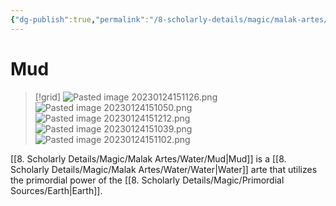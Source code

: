 ```yaml
---
{"dg-publish":true,"permalink":"/8-scholarly-details/magic/malak-artes/water/mud/","noteIcon":""}
---
```


# Mud

>[!grid]
>![Pasted image 20230124151126.png](/img/user/x.%20Assets/Attachments/Pasted%20image%2020230124151126.png)
>![Pasted image 20230124151050.png](/img/user/x.%20Assets/Attachments/Pasted%20image%2020230124151050.png)
>![Pasted image 20230124151212.png](/img/user/x.%20Assets/Attachments/Pasted%20image%2020230124151212.png)
>![Pasted image 20230124151039.png](/img/user/x.%20Assets/Attachments/Pasted%20image%2020230124151039.png)
>![Pasted image 20230124151102.png](/img/user/x.%20Assets/Attachments/Pasted%20image%2020230124151102.png)

[[8. Scholarly Details/Magic/Malak Artes/Water/Mud\|Mud]] is a [[8. Scholarly Details/Magic/Malak Artes/Water/Water\|Water]] arte that utilizes the primordial power of the [[8. Scholarly Details/Magic/Primordial Sources/Earth\|Earth]].